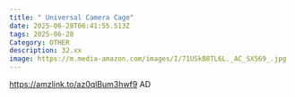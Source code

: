 ```yaml
---
title: " Universal Camera Cage"
date: 2025-06-28T06:41:55.513Z
tags: 2025-06-28
Category: OTHER
description: 32.xx
image: https://m.media-amazon.com/images/I/71USkB8TL6L._AC_SX569_.jpg
---
```

https://amzlink.to/az0qlBum3hwf9
AD